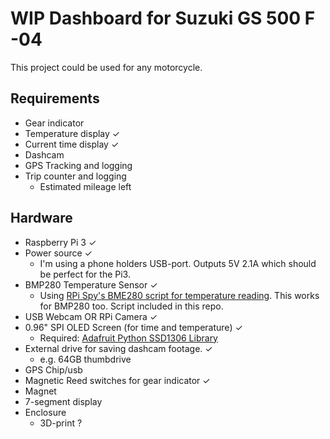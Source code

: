 # WIP Dashboard for Suzuki GS 500 F -04
This project could be used for any motorcycle.

## Requirements
- Gear indicator
- Temperature display ✓
- Current time display ✓
- Dashcam
- GPS Tracking and logging
- Trip counter and logging
   * Estimated mileage left

## Hardware
- Raspberry Pi 3 ✓
- Power source ✓
    * I'm using a phone holders USB-port. Outputs 5V 2.1A which should be perfect for the Pi3.
- BMP280 Temperature Sensor ✓
    * Using [RPi Spy's BME280 script for temperature reading](https://bitbucket.org/MattHawkinsUK/rpispy-misc/raw/master/python/bme280.py). This works for BMP280 too. Script included in this repo.
- USB Webcam OR RPi Camera ✓
- 0.96" SPI OLED Screen (for time and temperature) ✓
    * Required: [Adafruit Python SSD1306 Library](https://github.com/adafruit/Adafruit_Python_SSD1306)
- External drive for saving dashcam footage. ✓
    * e.g. 64GB thumbdrive
- GPS Chip/usb
- Magnetic Reed switches for gear indicator ✓
- Magnet
- 7-segment display 
- Enclosure
    * 3D-print ?
    
